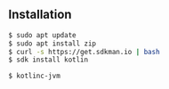 ## Installation
```bash
$ sudo apt update
$ sudo apt install zip
$ curl -s https://get.sdkman.io | bash
$ sdk install kotlin
```


```bash
$ kotlinc-jvm
```
